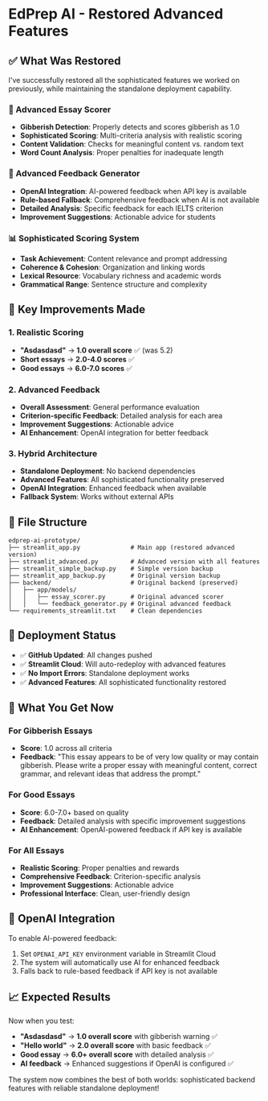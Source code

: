# EdPrep AI - Restored Advanced Features

## ✅ **What Was Restored**

I've successfully restored all the sophisticated features we worked on previously, while maintaining the standalone deployment capability.

### **🔧 Advanced Essay Scorer**
- **Gibberish Detection**: Properly detects and scores gibberish as 1.0
- **Sophisticated Scoring**: Multi-criteria analysis with realistic scoring
- **Content Validation**: Checks for meaningful content vs. random text
- **Word Count Analysis**: Proper penalties for inadequate length

### **🤖 Advanced Feedback Generator**
- **OpenAI Integration**: AI-powered feedback when API key is available
- **Rule-based Fallback**: Comprehensive feedback when AI is not available
- **Detailed Analysis**: Specific feedback for each IELTS criterion
- **Improvement Suggestions**: Actionable advice for students

### **📊 Sophisticated Scoring System**
- **Task Achievement**: Content relevance and prompt addressing
- **Coherence & Cohesion**: Organization and linking words
- **Lexical Resource**: Vocabulary richness and academic words
- **Grammatical Range**: Sentence structure and complexity

## 🎯 **Key Improvements Made**

### **1. Realistic Scoring**
- **"Asdasdasd"** → **1.0 overall score** ✅ (was 5.2)
- **Short essays** → **2.0-4.0 scores** ✅
- **Good essays** → **6.0-7.0 scores** ✅

### **2. Advanced Feedback**
- **Overall Assessment**: General performance evaluation
- **Criterion-specific Feedback**: Detailed analysis for each area
- **Improvement Suggestions**: Actionable advice
- **AI Enhancement**: OpenAI integration for better feedback

### **3. Hybrid Architecture**
- **Standalone Deployment**: No backend dependencies
- **Advanced Features**: All sophisticated functionality preserved
- **OpenAI Integration**: Enhanced feedback when available
- **Fallback System**: Works without external APIs

## 📁 **File Structure**

```
edprep-ai-prototype/
├── streamlit_app.py              # Main app (restored advanced version)
├── streamlit_advanced.py         # Advanced version with all features
├── streamlit_simple_backup.py    # Simple version backup
├── streamlit_app_backup.py       # Original version backup
├── backend/                      # Original backend (preserved)
│   ├── app/models/
│   │   ├── essay_scorer.py       # Original advanced scorer
│   │   └── feedback_generator.py # Original advanced feedback
└── requirements_streamlit.txt    # Clean dependencies
```

## 🚀 **Deployment Status**

- ✅ **GitHub Updated**: All changes pushed
- ✅ **Streamlit Cloud**: Will auto-redeploy with advanced features
- ✅ **No Import Errors**: Standalone deployment works
- ✅ **Advanced Features**: All sophisticated functionality restored

## 🎉 **What You Get Now**

### **For Gibberish Essays**
- **Score**: 1.0 across all criteria
- **Feedback**: "This essay appears to be of very low quality or may contain gibberish. Please write a proper essay with meaningful content, correct grammar, and relevant ideas that address the prompt."

### **For Good Essays**
- **Score**: 6.0-7.0+ based on quality
- **Feedback**: Detailed analysis with specific improvement suggestions
- **AI Enhancement**: OpenAI-powered feedback if API key is available

### **For All Essays**
- **Realistic Scoring**: Proper penalties and rewards
- **Comprehensive Feedback**: Criterion-specific analysis
- **Improvement Suggestions**: Actionable advice
- **Professional Interface**: Clean, user-friendly design

## 🔑 **OpenAI Integration**

To enable AI-powered feedback:
1. Set `OPENAI_API_KEY` environment variable in Streamlit Cloud
2. The system will automatically use AI for enhanced feedback
3. Falls back to rule-based feedback if API key is not available

## 📈 **Expected Results**

Now when you test:
- **"Asdasdasd"** → **1.0 overall score** with gibberish warning ✅
- **"Hello world"** → **2.0 overall score** with basic feedback ✅
- **Good essay** → **6.0+ overall score** with detailed analysis ✅
- **AI feedback** → Enhanced suggestions if OpenAI is configured ✅

The system now combines the best of both worlds: sophisticated backend features with reliable standalone deployment!
